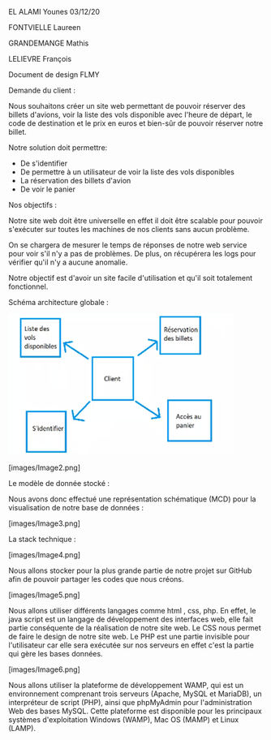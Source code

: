 EL ALAMI Younes 03/12/20

FONTVIELLE Laureen

GRANDEMANGE Mathis

LELIEVRE François

Document de design FLMY

Demande du client :

Nous souhaitons créer un site web permettant de pouvoir réserver des billets d'avions, voir la liste des vols disponible avec l'heure de départ, le code de destination et le prix en euros et bien-sûr de pouvoir réserver notre billet.

Notre solution doit permettre:

- De s'identifier
- De permettre à un utilisateur de voir la liste des vols disponibles
- La réservation des billets d'avion
- De voir le panier

Nos objectifs :

Notre site web doit être universelle en effet il doit être scalable pour pouvoir s'exécuter sur toutes les machines de nos clients sans aucun problème.

On se chargera de mesurer le temps de réponses de notre web service pour voir s'il n'y a pas de problèmes. De plus, on récupérera les logs pour vérifier qu'il n'y a aucune anomalie.

Notre objectif est d'avoir un site facile d'utilisation et qu'il soit totalement fonctionnel.

Schéma architecture globale :

![Alt text](images/Image1.png)

[images/Image2.png]

Le modèle de donnée stocké :

Nous avons donc effectué une représentation schématique (MCD) pour la visualisation de notre base de données :

[images/Image3.png]

La stack technique :

[images/Image4.png]

Nous allons stocker pour la plus grande partie de notre projet sur GitHub afin de pouvoir partager les codes que nous créons.

[images/Image5.png]

Nous allons utiliser différents langages comme html , css, php. En effet, le java script est un langage de développement des interfaces web, elle fait partie conséquente de la réalisation de notre site web. Le CSS nous permet de faire le design de notre site web. Le PHP est une partie invisible pour l&#39;utilisateur car elle sera exécutée sur nos serveurs en effet c&#39;est la partie qui gère les bases données.

[images/Image6.png]

Nous allons utiliser la plateforme de développement WAMP, qui est un environnement comprenant trois serveurs (Apache, MySQL et MariaDB), un interpréteur de script (PHP), ainsi que phpMyAdmin pour l&#39;administration Web des bases MySQL.
Cette plateforme est disponible pour les principaux systèmes d&#39;exploitation Windows (WAMP), Mac OS (MAMP) et Linux (LAMP).
